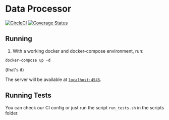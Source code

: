 # Data Processor

[![CircleCI](https://circleci.com/gh/DylanGuedes/data_processor/tree/master.svg?style=svg)](https://circleci.com/gh/DylanGuedes/data_processor/tree/master)
[![Coverage Status](https://coveralls.io/repos/github/DylanGuedes/data_processor/badge.svg?branch=master)](https://coveralls.io/github/DylanGuedes/data_processor?branch=master)

## Running

1. With a working docker and docker-compose environment, run:

```
docker-compose up -d
```

(that's it)

The server will be available at [`localhost:4545`](http://localhost:4545).

## Running Tests

You can check our CI config or just run the script `run_tests.sh` in the scripts folder.
